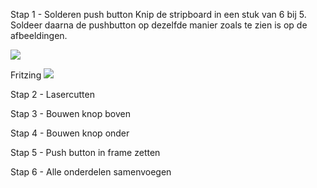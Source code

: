Stap 1 - Solderen push button
Knip de stripboard in een stuk van 6 bij 5. Soldeer daarna de pushbutton op dezelfde manier zoals te zien is op de afbeeldingen. 

<a href="#"><img src="http://u.cubeupload.com/NVUnen/20160117153628.jpg"></a>

Fritzing
<a href="#"><img src="http://u.cubeupload.com/NVUnen/fritzing.png"></a>

Stap 2 - Lasercutten


Stap 3 - Bouwen knop boven

Stap 4 - Bouwen knop onder

Stap 5 - Push button in frame zetten

Stap 6 - Alle onderdelen samenvoegen
